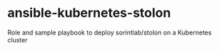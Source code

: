 # ansible-kubernetes-stolon
Role and sample playbook to deploy sorintlab/stolon on a Kubernetes cluster
